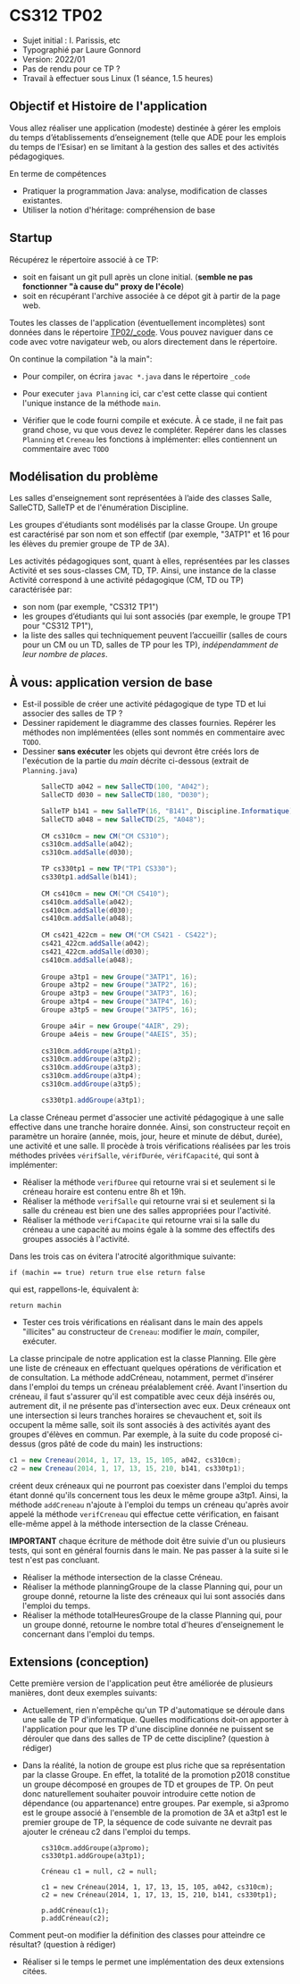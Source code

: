 # CS312 TP02

  * Sujet initial : I. Parissis, etc
  * Typographié par Laure Gonnord
  * Version: 2022/01
  * Pas de rendu pour ce TP ? 
  * Travail à effectuer sous Linux (1 séance, 1.5 heures)

## Objectif et Histoire de l'application

Vous allez réaliser une application (modeste) destinée à gérer les
emplois du temps d’établissements d’enseignement (telle que ADE pour
les emplois du temps de l’Esisar) en se limitant à la gestion des
salles et des activités pédagogiques. 

En terme de compétences
* Pratiquer la programmation Java: analyse, modification de classes existantes.
* Utiliser la notion d'héritage: compréhension de base 


## Startup

Récupérez le répertoire associé à ce TP: 
* soit en faisant un git pull après un clone initial. (**semble ne pas fonctionner "à cause du" proxy de l'école**)
* soit en récupérant l'archive associée à ce dépot git à partir de la page web.

Toutes les classes de l'application (éventuellement incomplètes) sont
données dans le répertoire [TP02/_code](_code/). Vous pouvez naviguer dans ce code
avec votre navigateur web, ou alors directement dans le répertoire.

On continue la compilation "à la main":
* Pour compiler, on écrira `javac *.java` dans le répertoire `_code`
* Pour executer `java Planning` ici, car c'est cette classe qui contient l'unique instance de la méthode `main`.

* Vérifier que le code fourni compile et exécute. À ce stade, il ne fait pas grand chose, vu que vous devez le compléter. Repérer dans les classes `Planning` et `Creneau` les fonctions à implémenter: elles contiennent un commentaire avec `TODO`


## Modélisation du problème

Les salles d'enseignement sont représentées à  l’aide des classes Salle, SalleCTD, SalleTP et de l'énumération Discipline.

Les groupes d'étudiants sont modélisés par la classe Groupe. Un groupe est caractérisé par son nom et son effectif (par exemple, "3ATP1" et 16 pour les élèves du premier groupe de TP de 3A).

Les activités pédagogiques sont, quant à elles, représentées par les classes Activité et ses sous-classes CM, TD, TP. Ainsi, une instance de la classe Activité correspond à une activité pédagogique (CM, TD ou TP) caractérisée par:
* son nom (par exemple, "CS312 TP1")
* les groupes d’étudiants qui lui sont associés (par exemple, le groupe TP1 pour "CS312 TP1"),
* la liste des salles qui techniquement peuvent l’accueillir (salles de cours pour un CM ou un TD, salles de TP pour les TP), _indépendamment de leur nombre de places_.

## À vous:  application version de base

* Est-il possible de créer une activité pédagogique de type TD et lui associer des salles de TP ?
* Dessiner rapidement le diagramme des classes fournies. Repérer les méthodes non implémentées (elles sont nommés en commentaire avec `TODO`.
* Dessiner **sans exécuter** les objets qui devront être créés lors de l'exécution de la partie du _main_ décrite ci-dessous (extrait de `Planning.java`)
```Java
		SalleCTD a042 = new SalleCTD(100, "A042");
		SalleCTD d030 = new SalleCTD(180, "D030");

		SalleTP b141 = new SalleTP(16, "B141", Discipline.Informatique);
		SalleCTD a048 = new SalleCTD(25, "A048");
		
		CM cs310cm = new CM("CM CS310");
		cs310cm.addSalle(a042);
		cs310cm.addSalle(d030);

		TP cs330tp1 = new TP("TP1 CS330");
		cs330tp1.addSalle(b141);
		
		CM cs410cm = new CM("CM CS410");
		cs410cm.addSalle(a042);
		cs410cm.addSalle(d030);
		cs410cm.addSalle(a048);
		
		CM cs421_422cm = new CM("CM CS421 - CS422");
		cs421_422cm.addSalle(a042);
		cs421_422cm.addSalle(d030);
		cs410cm.addSalle(a048);
		
		Groupe a3tp1 = new Groupe("3ATP1", 16);
		Groupe a3tp2 = new Groupe("3ATP2", 16);
		Groupe a3tp3 = new Groupe("3ATP3", 16);
		Groupe a3tp4 = new Groupe("3ATP4", 16);
		Groupe a3tp5 = new Groupe("3ATP5", 16);

		Groupe a4ir = new Groupe("4AIR", 29);
		Groupe a4eis = new Groupe("4AEIS", 35);
		
		cs310cm.addGroupe(a3tp1);
		cs310cm.addGroupe(a3tp2);
		cs310cm.addGroupe(a3tp3);
		cs310cm.addGroupe(a3tp4);
		cs310cm.addGroupe(a3tp5);

		cs330tp1.addGroupe(a3tp1);
```


La classe Créneau permet d'associer une activité pédagogique à une salle effective dans une tranche horaire donnée. Ainsi, son constructeur reçoit en paramètre un horaire (année, mois, jour, heure et minute de début, durée), une activité et une salle. Il procède à trois vérifications réalisées par les trois méthodes privées `vérifSalle`, `vérifDurée`, `vérifCapacité`, qui sont à implémenter:

* Réaliser la méthode `verifDuree` qui retourne vrai si et seulement si le créneau horaire est contenu entre 8h et 19h. 
* Réaliser la méthode `verifSalle` qui retourne vrai si et seulement si la salle du créneau est bien une des salles appropriées pour l'activité.
* Réaliser la méthode `verifCapacite` qui retourne vrai si la salle du créneau a une capacité au moins égale à la somme des effectifs des groupes associés à l'activité.

Dans les trois cas on évitera l'atrocité algorithmique suivante:
```
if (machin == true) return true else return false
```
qui est, rappellons-le, équivalent à:
```
return machin
```
* Tester ces trois vérifications en réalisant dans le main des appels "illicites" au constructeur de `Creneau`: modifier le _main_, compiler, exécuter.


La classe principale de notre application est la classe Planning. Elle gère une liste de créneaux en effectuant quelques opérations de vérification et de consultation. La méthode addCréneau, notamment, permet d'insérer dans l'emploi du temps  un créneau préalablement créé. Avant l'insertion du créneau, il faut s'assurer qu'il est compatible avec ceux déjà insérés ou, autrement dit, il ne présente pas d'intersection avec eux. Deux créneaux ont une intersection si leurs tranches horaires se chevauchent et, soit ils occupent la  même salle, soit ils sont associés à des activités ayant des groupes d'élèves en commun. Par exemple, à  la suite du code proposé ci-dessus (gros pâté de code du main) les instructions:
```Java
c1 = new Creneau(2014, 1, 17, 13, 15, 105, a042, cs310cm);
c2 = new Creneau(2014, 1, 17, 13, 15, 210, b141, cs330tp1);
```
créent deux créneaux qui ne pourront pas coexister dans l'emploi du temps étant donné qu'ils concernent tous les deux le même groupe a3tp1. Ainsi, la méthode `addCreneau` n'ajoute à l'emploi du temps un créneau qu'après avoir appelé la méthode `verifCreneau` qui effectue cette vérification, en faisant elle-même appel à la méthode intersection de la classe Créneau.

**IMPORTANT**  chaque écriture de méthode doit être suivie d'un ou plusieurs tests, qui sont en général fournis dans le main. Ne pas passer à la suite si le test n'est pas concluant. 

* Réaliser la méthode intersection de la classe Créneau. 
* Réaliser la méthode planningGroupe de la classe Planning qui, pour un groupe donné, retourne la liste des créneaux qui lui sont associés dans l'emploi du temps. 
* Réaliser la méthode totalHeuresGroupe de la classe Planning qui, pour un groupe donné, retourne le nombre total d'heures d'enseignement le concernant dans l'emploi du temps.


## Extensions (conception)

Cette première version de l'application peut être améliorée de plusieurs manières, dont deux exemples suivants:

* Actuellement, rien n'empêche qu'un TP d'automatique se déroule dans une salle de TP d'informatique. Quelles modifications doit-on apporter à l'application pour que les TP d'une discipline donnée ne puissent se dérouler que dans des salles de TP de cette discipline? (question à rédiger)

* Dans la réalité, la notion de groupe est plus riche que sa représentation par la classe Groupe. En effet, la totalité de la promotion p2018 constitue un groupe décomposé en groupes de TD et groupes de TP. On peut donc naturellement souhaiter pouvoir introduire cette notion de dépendance (ou appartenance) entre groupes. Par exemple, si a3promo est le groupe associé à l'ensemble de la promotion de 3A et a3tp1 est le premier groupe de TP, la séquence de code suivante ne devrait pas ajouter le créneau c2 dans l'emploi du temps.
```
        cs310cm.addGroupe(a3promo);
		cs330tp1.addGroupe(a3tp1);
				
		Créneau c1 = null, c2 = null;

		c1 = new Créneau(2014, 1, 17, 13, 15, 105, a042, cs310cm);
		c2 = new Créneau(2014, 1, 17, 13, 15, 210, b141, cs330tp1);
			
 		p.addCréneau(c1);
		p.addCréneau(c2);
```

Comment peut-on modifier la définition des classes pour atteindre ce résultat? (question à rédiger)

* Réaliser si le temps le permet une implémentation des deux extensions citées.
